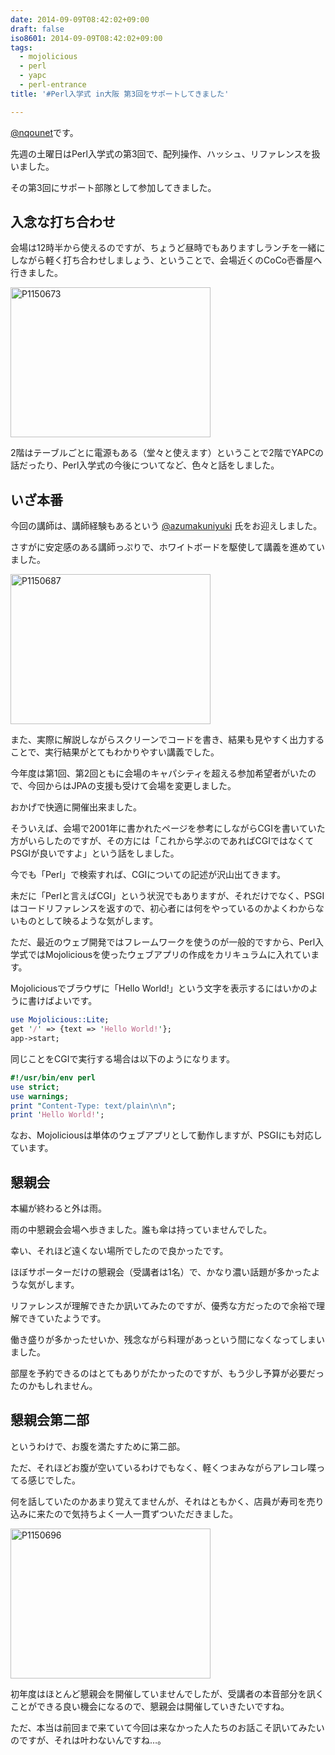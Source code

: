```yaml
---
date: 2014-09-09T08:42:02+09:00
draft: false
iso8601: 2014-09-09T08:42:02+09:00
tags:
  - mojolicious
  - perl
  - yapc
  - perl-entrance
title: '#Perl入学式 in大阪 第3回をサポートしてきました'

---
```


<p><a href="https://twitter.com/nqounet">@nqounet</a>です。</p>

<p>先週の土曜日はPerl入学式の第3回で、配列操作、ハッシュ、リファレンスを扱いました。</p>

<p>その第3回にサポート部隊として参加してきました。</p>



<h2>入念な打ち合わせ</h2>

<p>会場は12時半から使えるのですが、ちょうど昼時でもありますしランチを一緒にしながら軽く打ち合わせしましょう、ということで、会場近くのCoCo壱番屋へ行きました。</p>

<p><a href="https://www.flickr.com/photos/77796441@N02/14993025947" title="P1150673 by nqounetatymail, on Flickr"><img src="https://farm4.staticflickr.com/3900/14993025947_1750b23a9d_n.jpg" width="320" height="240" alt="P1150673"></a></p>

<p>2階はテーブルごとに電源もある（堂々と使えます）ということで2階でYAPCの話だったり、Perl入学式の今後についてなど、色々と話をしました。</p>

<h2>いざ本番</h2>

<p>今回の講師は、講師経験もあるという <a href="https://twitter.com/azumakuniyuki">@azumakuniyuki</a> 氏をお迎えしました。</p>

<p>さすがに安定感のある講師っぷりで、ホワイトボードを駆使して講義を進めていました。</p>

<p><a href="https://www.flickr.com/photos/77796441@N02/15164668561" title="P1150687 by nqounetatymail, on Flickr"><img src="https://farm4.staticflickr.com/3841/15164668561_a08a86b46f_n.jpg" width="320" height="240" alt="P1150687"></a></p>

<p>また、実際に解説しながらスクリーンでコードを書き、結果も見やすく出力することで、実行結果がとてもわかりやすい講義でした。</p>

<p>今年度は第1回、第2回ともに会場のキャパシティを超える参加希望者がいたので、今回からはJPAの支援も受けて会場を変更しました。</p>

<p>おかげで快適に開催出来ました。</p>

<p>そういえば、会場で2001年に書かれたページを参考にしながらCGIを書いていた方がいらしたのですが、その方には「これから学ぶのであればCGIではなくてPSGIが良いですよ」という話をしました。</p>

<p>今でも「Perl」で検索すれば、CGIについての記述が沢山出てきます。</p>

<p>未だに「Perlと言えばCGI」という状況でもありますが、それだけでなく、PSGIはコードリファレンスを返すので、初心者には何をやっているのかよくわからないものとして映るような気がします。</p>

<p>ただ、最近のウェブ開発ではフレームワークを使うのが一般的ですから、Perl入学式ではMojoliciousを使ったウェブアプリの作成をカリキュラムに入れています。</p>

<p>Mojoliciousでブラウザに「Hello World!」という文字を表示するにはいかのように書けばよいです。</p>

```perl
use Mojolicious::Lite;
get '/' => {text => 'Hello World!'};
app->start;
```

<p>同じことをCGIで実行する場合は以下のようになります。</p>

```perl
#!/usr/bin/env perl
use strict;
use warnings;
print "Content-Type: text/plain\n\n";
print 'Hello World!';
```

<p>なお、Mojoliciousは単体のウェブアプリとして動作しますが、PSGIにも対応しています。</p>

<h2>懇親会</h2>

<p>本編が終わると外は雨。</p>

<p>雨の中懇親会会場へ歩きました。誰も傘は持っていませんでした。</p>

<p>幸い、それほど遠くない場所でしたので良かったです。</p>

<p>ほぼサポーターだけの懇親会（受講者は1名）で、かなり濃い話題が多かったような気がします。</p>

<p>リファレンスが理解できたか訊いてみたのですが、優秀な方だったので余裕で理解できていたようです。</p>

<p>働き盛りが多かったせいか、残念ながら料理があっという間になくなってしまいました。</p>

<p>部屋を予約できるのはとてもありがたかったのですが、もう少し予算が必要だったのかもしれません。</p>

<h2>懇親会第二部</h2>

<p>というわけで、お腹を満たすために第二部。</p>

<p>ただ、それほどお腹が空いているわけでもなく、軽くつまみながらアレコレ喋ってる感じでした。</p>

<p>何を話していたのかあまり覚えてませんが、それはともかく、店員が寿司を売り込みに来たので気持ちよく一人一貫ずついただきました。</p>

<p><a href="https://www.flickr.com/photos/77796441@N02/15167269982" title="P1150696 by nqounetatymail, on Flickr"><img src="https://farm6.staticflickr.com/5554/15167269982_a488aed202_n.jpg" width="320" height="240" alt="P1150696"></a></p>

<p>初年度はほとんど懇親会を開催していませんでしたが、受講者の本音部分を訊くことができる良い機会になるので、懇親会は開催していきたいですね。</p>

<p>ただ、本当は前回まで来ていて今回は来なかった人たちのお話こそ訊いてみたいのですが、それは叶わないんですね…。</p>
    	